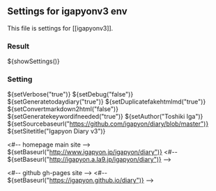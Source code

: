 ## Settings for igapyonv3 env

This file is settings for [[igapyonv3]].

### Result

${showSettings()}

### Setting

${setVerbose("true")}
${setDebug("false")}
${setGeneratetodaydiary("true")}
${setDuplicatefakehtmlmd("true")}
${setConvertmarkdown2html("false")}
${setGeneratekeywordifneeded("true")}
${setAuthor("Toshiki Iga")}
${setSourcebaseurl("https://github.com/igapyon/diary/blob/master")}
${setSitetitle("Igapyon Diary v3")}

<#-- homepage main site -->
${setBaseurl("http://www.igapyon.jp/igapyon/diary")}
<#--
${setBaseurl("http://igapyon.a.la9.jp/igapyon/diary")}
-->

<#-- github gh-pages site -->
<#--
${setBaseurl("https://igapyon.github.io/diary")}
-->
